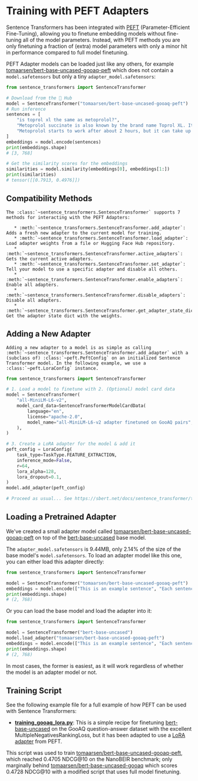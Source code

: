
# Training with PEFT Adapters

Sentence Transformers has been integrated with [PEFT](https://huggingface.co/docs/peft/en/index) (Parameter-Efficient Fine-Tuning), allowing you to finetune embedding models without fine-tuning all of the model parameters. Instead, with PEFT methods you are only finetuning a fraction of (extra) model parameters with only a minor hit in performance compared to full model finetuning.

PEFT Adapter models can be loaded just like any others, for example [tomaarsen/bert-base-uncased-gooaq-peft](https://huggingface.co/tomaarsen/bert-base-uncased-gooaq-peft) which does not contain a `model.safetensors` but only a tiny `adapter_model.safetensors`:
```python
from sentence_transformers import SentenceTransformer

# Download from the 🤗 Hub
model = SentenceTransformer("tomaarsen/bert-base-uncased-gooaq-peft")
# Run inference
sentences = [
    "is toprol xl the same as metoprolol?",
    "Metoprolol succinate is also known by the brand name Toprol XL. It is the extended-release form of metoprolol. Metoprolol succinate is approved to treat high blood pressure, chronic chest pain, and congestive heart failure.",
    "Metoprolol starts to work after about 2 hours, but it can take up to 1 week to fully take effect. You may not feel any different when you take metoprolol, but this doesn't mean it's not working. It's important to keep taking your medicine"
]
embeddings = model.encode(sentences)
print(embeddings.shape)
# [3, 768]

# Get the similarity scores for the embeddings
similarities = model.similarity(embeddings[0], embeddings[1:])
print(similarities)
# tensor([[0.7913, 0.4976]])
```

## Compatibility Methods

```{eval-rst}
The :class:`~sentence_transformers.SentenceTransformer` supports 7 methods for interacting with the PEFT Adapters:

   * :meth:`~sentence_transformers.SentenceTransformer.add_adapter`: Adds a fresh new adapter to the current model for training.
   * :meth:`~sentence_transformers.SentenceTransformer.load_adapter`: Load adapter weights from a file or Hugging Face Hub repository.
   * :meth:`~sentence_transformers.SentenceTransformer.active_adapters`: Gets the current active adapters.
   * :meth:`~sentence_transformers.SentenceTransformer.set_adapter`: Tell your model to use a specific adapter and disable all others.
   * :meth:`~sentence_transformers.SentenceTransformer.enable_adapters`: Enable all adapters.
   * :meth:`~sentence_transformers.SentenceTransformer.disable_adapters`: Disable all adapters.
   * :meth:`~sentence_transformers.SentenceTransformer.get_adapter_state_dict`: Get the adapter state dict with the weights.

```

## Adding a New Adapter

```{eval-rst}
Adding a new adapter to a model is as simple as calling :meth:`~sentence_transformers.SentenceTransformer.add_adapter` with a (subclass of) :class:`~peft.PeftConfig` on an initialized Sentence Transformer model. In the following example, we use a :class:`~peft.LoraConfig` instance.
```

```python
from sentence_transformers import SentenceTransformer

# 1. Load a model to finetune with 2. (Optional) model card data
model = SentenceTransformer(
    "all-MiniLM-L6-v2",
    model_card_data=SentenceTransformerModelCardData(
        language="en",
        license="apache-2.0",
        model_name="all-MiniLM-L6-v2 adapter finetuned on GooAQ pairs",
    ),
)

# 3. Create a LoRA adapter for the model & add it
peft_config = LoraConfig(
    task_type=TaskType.FEATURE_EXTRACTION,
    inference_mode=False,
    r=64,
    lora_alpha=128,
    lora_dropout=0.1,
)
model.add_adapter(peft_config)

# Proceed as usual... See https://sbert.net/docs/sentence_transformer/training_overview.html
```

## Loading a Pretrained Adapter

We've created a small adapter model called [tomaarsen/bert-base-uncased-gooaq-peft](https://huggingface.co/tomaarsen/bert-base-uncased-gooaq-peft) on top of the [bert-base-uncased](https://huggingface.co/bert-base-uncased) base model.

The `adapter_model.safetensors` is 9.44MB, only 2.14% of the size of the base model's `model.safetensors`. To load an adapter model like this one, you can either load this adapter directly:

```python
from sentence_transformers import SentenceTransformer

model = SentenceTransformer("tomaarsen/bert-base-uncased-gooaq-peft")
embeddings = model.encode(["This is an example sentence", "Each sentence is converted"])
print(embeddings.shape)
# (2, 768)
```
Or you can load the base model and load the adapter into it:
```python
from sentence_transformers import SentenceTransformer

model = SentenceTransformer("bert-base-uncased")
model.load_adapter("tomaarsen/bert-base-uncased-gooaq-peft")
embeddings = model.encode(["This is an example sentence", "Each sentence is converted"])
print(embeddings.shape)
# (2, 768)
```

In most cases, the former is easiest, as it will work regardless of whether the model is an adapter model or not.

## Training Script

See the following example file for a full example of how PEFT can be used with Sentence Transformers:
* **[training_gooaq_lora.py](training_gooaq_lora.py)**: This is a simple recipe for finetuning [bert-base-uncased](https://huggingface.co/google-bert/bert-base-uncased) on the GooAQ question-answer dataset with the excellent MultipleNegativesRankingLoss, but it has been adapted to use a [LoRA adapter](https://huggingface.co/docs/peft/en/package_reference/lora) from PEFT.

This script was used to train [tomaarsen/bert-base-uncased-gooaq-peft](https://huggingface.co/tomaarsen/bert-base-uncased-gooaq-peft), which reached 0.4705 NDCG@10 on the NanoBEIR benchmark; only marginally behind [tomaarsen/bert-base-uncased-gooaq](https://huggingface.co/tomaarsen/bert-base-uncased-gooaq) which scores 0.4728 NDCG@10 with a modified script that uses full model finetuning.